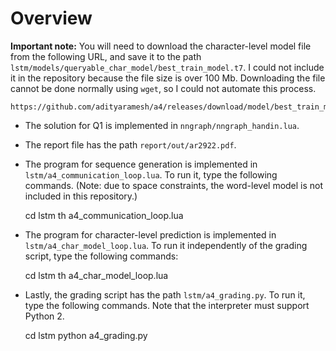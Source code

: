 <!--
  ** File Name: README.md
  ** Author:    Aditya Ramesh
  ** Date:      04/27/2015
  ** Contact:   _@adityaramesh.com
-->

# Overview

**Important note:** You will need to download the character-level model file
from the following URL, and save it to the path
`lstm/models/queryable_char_model/best_train_model.t7`. I could not include it
in the repository because the file size is over 100 Mb. Downloading the file
cannot be done normally using `wget`, so I could not automate this process.

	https://github.com/adityaramesh/a4/releases/download/model/best_train_model.t7

- The solution for Q1 is implemented in `nngraph/nngraph_handin.lua`.
- The report file has the path `report/out/ar2922.pdf`.
- The program for sequence generation is implemented in
`lstm/a4_communication_loop.lua`. To run it, type the following commands. (Note:
due to space constraints, the word-level model is not included in this
repository.)

	cd lstm
	th a4_communication_loop.lua

- The program for character-level prediction is implemented in
`lstm/a4_char_model_loop.lua`. To run it independently of the grading script,
type the following commands:
	
	cd lstm
	th a4_char_model_loop.lua

- Lastly, the grading script has the path `lstm/a4_grading.py`. To run it, type
the following commands. Note that the interpreter must support Python 2.

	cd lstm
	python a4_grading.py
